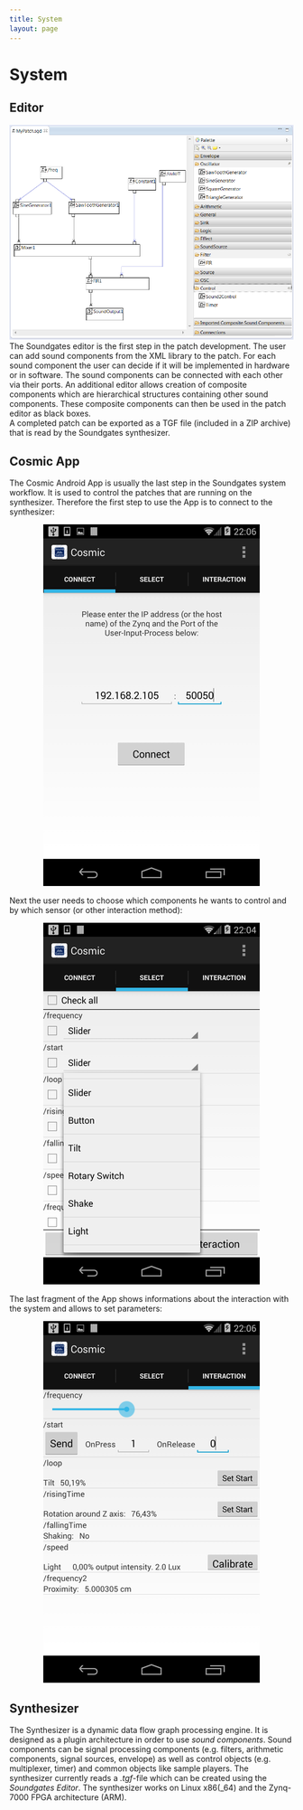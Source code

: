 ```yaml
---
title: System
layout: page
---
```

# System
## Editor
![Soundgates Editor](/assets/images/system_editor.png)  
The Soundgates editor is the first step in the patch development. The user can add sound components from the XML library to the patch. For each sound component the user can decide if it will be implemented in hardware or in software. The sound components can be connected with each other via their ports. An additional editor allows creation of composite components which are hierarchical structures containing other sound components. These composite components can then be used in the patch editor as black boxes.  
A completed patch can be exported as a TGF file (included in a ZIP archive) that is read by the Soundgates synthesizer.

## Cosmic App

The Cosmic Android App is usually the last step in the Soundgates system workflow.
It is used to control the patches that are running on the synthesizer.
Therefore the first step to use the App is to connect to the synthesizer:  
<div align="center">
<img alt="Cosmic App - Connect" src="/assets/images/android_connect_fragment.png" />
</div>  
<p>Next the user needs to choose which components he wants to control and by which sensor (or other interaction method):</p>  
<div align="center">
<img alt="Cosmic App - Select" src="/assets/images/android_select_fragment.png" />
</div>  
<p>The last fragment of the App shows informations about the interaction with the system and allows to set parameters:</p>  
<div align="center">
<img alt="Cosmic App - Interact" src="/assets/images/android_interaction_fragment.png" />
</div>

## Synthesizer

The Synthesizer is a dynamic data flow graph processing engine. It is designed as a plugin architecture in order to use *sound components*. Sound components can be signal processing components (e.g. filters, arithmetic components, signal sources, envelope) as well as control objects (e.g. multiplexer, timer) and common objects like sample players. The synthesizer currently reads a *.tgf*-file which can be created using the *Soundgates Editor*. The synthesizer works on Linux x86(_64) and the Zynq-7000 FPGA architecture (ARM).
